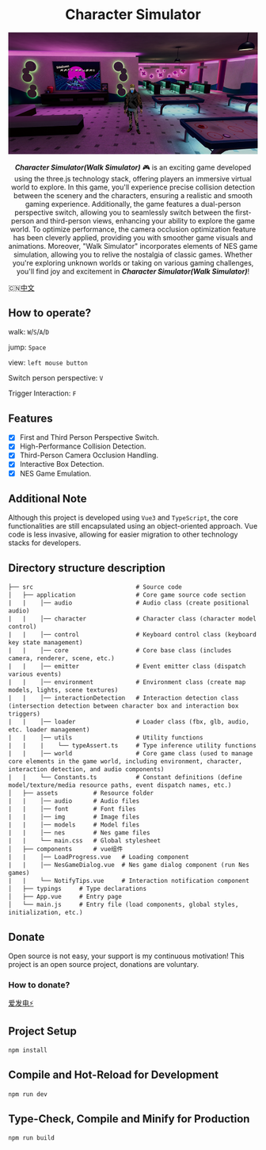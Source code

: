<h1 align="center">Character Simulator</h1>

<p align="center">
<img src="./cover.png" alt="" />
</p>

<p align="center">
<b><i>Character Simulator(Walk Simulator)</i></b> 🎮 is an exciting game developed using the three.js technology stack, offering players an immersive virtual world to explore. In this game, you'll experience precise collision detection between the scenery and the characters, ensuring a realistic and smooth gaming experience. Additionally, the game features a dual-person perspective switch, allowing you to seamlessly switch between the first-person and third-person views, enhancing your ability to explore the game world. To optimize performance, the camera occlusion optimization feature has been cleverly applied, providing you with smoother game visuals and animations. Moreover, "Walk Simulator" incorporates elements of NES game simulation, allowing you to relive the nostalgia of classic games. Whether you're exploring unknown worlds or taking on various gaming challenges, you'll find joy and excitement in <b><i>Character Simulator(Walk Simulator)</i></b>!
</p>

:cn:[中文](./README_ZH.md)

## How to operate?
walk: `W`/`S`/`A`/`D`

jump: `Space`

view: `left mouse button`

Switch person perspective: `V`

Trigger Interaction: `F`

## Features

- [x] First and Third Person Perspective Switch.
- [x] High-Performance Collision Detection.
- [x] Third-Person Camera Occlusion Handling.
- [x] Interactive Box Detection.
- [x] NES Game Emulation.

## Additional Note
Although this project is developed using `Vue3` and `TypeScript`, the core functionalities are still encapsulated using an object-oriented approach. Vue code is less invasive, allowing for easier migration to other technology stacks for developers.

## Directory structure description
```text
├── src                             # Source code
│   ├── application                 # Core game source code section
|   |    │── audio                  # Audio class (create positional audio)
|   |    │── character              # Character class (character model control)
|   |    │── control                # Keyboard control class (keyboard key state management)
|   |    │── core                   # Core base class (includes camera, renderer, scene, etc.)
|   |    │── emitter                # Event emitter class (dispatch various events)
|   |    │── environment            # Environment class (create map models, lights, scene textures)
|   |    │── interactionDetection   # Interaction detection class (intersection detection between character box and interaction box triggers)
|   |    │── loader                 # Loader class (fbx, glb, audio, etc. loader management)
|   |    │── utils                  # Utility functions
|   |    |    └── typeAssert.ts     # Type inference utility functions
|   |    │── world                  # Core game class (used to manage core elements in the game world, including environment, character, interaction detection, and audio components)
|   |    └── Constants.ts           # Constant definitions (define model/texture/media resource paths, event dispatch names, etc.)
│   ├── assets          # Resource folder
|   |    │── audio      # Audio files
|   |    │── font       # Font files
|   |    │── img        # Image files
|   |    │── models     # Model files
|   |    │── nes        # Nes game files
|   |    └── main.css   # Global stylesheet
│   ├── components      # vue组件
|   |    │── LoadProgress.vue   # Loading component
|   |    │── NesGameDialog.vue  # Nes game dialog component (run Nes games)
|   |    └── NotifyTips.vue     # Interaction notification component
│   ├── typings     # Type declarations
│   ├── App.vue     # Entry page
│   └── main.js     # Entry file (load components, global styles, initialization, etc.)
```

## Donate
Open source is not easy, your support is my continuous motivation! This project is an open source project, donations are voluntary.
### How to donate?
[爱发电⚡](https://afdian.net/a/twimark)

## Project Setup

```sh
npm install
```

## Compile and Hot-Reload for Development

```sh
npm run dev
```

## Type-Check, Compile and Minify for Production

```sh
npm run build
```

